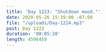 ```yaml
---
title: 'Day 1223: "Shutdown mood."'
date: 2020-05-26 15:39:00 -07:00
file: "/uploads/Day-1224.mp3"
post: Day 1223
duration: '00:05:20'
length: 4596459
---
```


